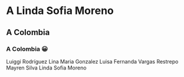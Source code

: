 # A Linda Sofia Moreno
## A Colombia 
### A Colombia :grinning:	


Luiggi Rodríguez
Lina Maria Gonzalez
Luisa Fernanda Vargas Restrepo
Mayren Silva
Linda Sofia Moreno

